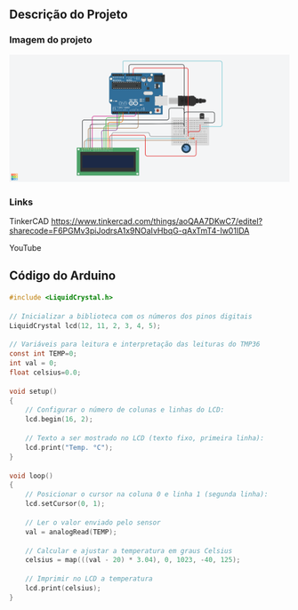 ## Descrição do Projeto

### Imagem do projeto


![TinkerCAD](./tinkercad.png)

### Links
TinkerCAD https://www.tinkercad.com/things/aoQAA7DKwC7/editel?sharecode=F6PGMv3piJodrsA1x9NOaIvHbqG-qAxTmT4-Iw01IDA

YouTube

## Código do Arduino

```c
#include <LiquidCrystal.h>

// Inicializar a biblioteca com os números dos pinos digitais
LiquidCrystal lcd(12, 11, 2, 3, 4, 5);

// Variáveis para leitura e interpretação das leituras do TMP36
const int TEMP=0;
int val = 0;
float celsius=0.0;

void setup()
{
    // Configurar o número de colunas e linhas do LCD:
    lcd.begin(16, 2);

    // Texto a ser mostrado no LCD (texto fixo, primeira linha):
    lcd.print("Temp. °C");
}

void loop()
{
    // Posicionar o cursor na coluna 0 e linha 1 (segunda linha):
    lcd.setCursor(0, 1);

    // Ler o valor enviado pelo sensor
    val = analogRead(TEMP);

    // Calcular e ajustar a temperatura em graus Celsius
    celsius = map(((val - 20) * 3.04), 0, 1023, -40, 125); 

    // Imprimir no LCD a temperatura
    lcd.print(celsius);
}

```

